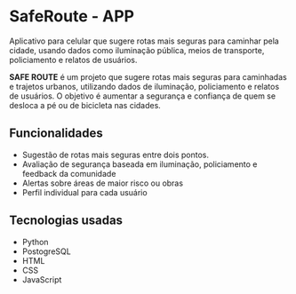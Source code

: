 # SafeRoute -  APP  
Aplicativo para celular que sugere rotas mais seguras para caminhar pela cidade, usando dados como iluminação pública, meios de transporte, policiamento e relatos de usuários.

**SAFE ROUTE** é um projeto que sugere rotas mais seguras para caminhadas e trajetos urbanos, utilizando dados de iluminação, policiamento e relatos de usuários. O objetivo é aumentar a segurança e confiança de quem se desloca a pé ou de bicicleta nas cidades.
## Funcionalidades
- Sugestão de rotas mais seguras entre dois pontos.
- Avaliação de segurança baseada em iluminação, policiamento e feedback da comunidade
- Alertas sobre áreas de maior risco ou obras
- Perfil individual para cada usuário
## Tecnologias usadas 
- Python
- PostogreSQL
- HTML
- CSS
- JavaScript
